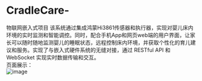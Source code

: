 # CradleCare-
物联网嵌入式项目
该系统通过集成鸿蒙Hi3861传感器和执行器，实现对婴儿床内环境的实时监测和智能调控。同时，配合手机App和网页web端的用户界面，让家长可以随时随地监测婴儿的睡眠状态，远程控制床内环境，并获取个性化的育儿建议和服务。实现了与嵌入式硬件系统的无缝对接，通过 RESTful API 和 WebSocket 实现实时数据传输和交互。<br>
页面展示：<br>
![image](https://github.com/user-attachments/assets/c4f4e777-a4d8-4075-b55c-3cd7e52a30ab?raw=true&width=300)

